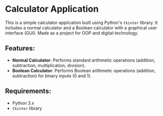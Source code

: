 # Calculator Application

This is a simple calculator application built using Python's `tkinter` library. It includes a normal calculator and a Boolean calculator with a graphical user interface (GUI). Made as a project for OOP and digital technology.

## Features:
- **Normal Calculator**: Performs standard arithmetic operations (addition, subtraction, multiplication, division).
- **Boolean Calculator**: Performs Boolean arithmetic operations (addition, subtraction) for binary inputs (0 and 1).

## Requirements:
- Python 3.x
- `tkinter` library